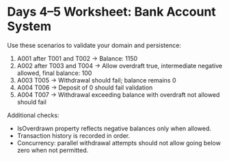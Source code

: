 # Days 4–5 Worksheet: Bank Account System

Use these scenarios to validate your domain and persistence:

1. A001 after T001 and T002 → Balance: 1150
2. A002 after T003 and T004 → Allow overdraft true, intermediate negative allowed, final balance: 100
3. A003 T005 → Withdrawal should fail; balance remains 0
4. A004 T006 → Deposit of 0 should fail validation
5. A004 T007 → Withdrawal exceeding balance with overdraft not allowed should fail

Additional checks:
- IsOverdrawn property reflects negative balances only when allowed.
- Transaction history is recorded in order.
- Concurrency: parallel withdrawal attempts should not allow going below zero when not permitted.
